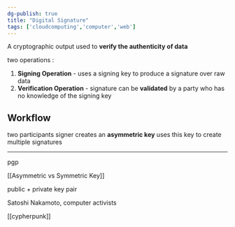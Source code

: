 ```yaml
---
dg-publish: true
title: "Digital Signature"
tags: ['cloudcomputing','computer','web']
---
```


A cryptographic output used to **verify the authenticity of data** 

two operations :
1. **Signing Operation** - uses a signing key to produce a signature over raw data
2. **Verification Operation** - signature can be **validated** by a party who has no knowledge of the signing key

## Workflow
two participants
signer creates an **asymmetric key**
uses this key to create multiple signatures


---
pgp 

[[Asymmetric vs Symmetric Key]]

public + private key pair

Satoshi Nakamoto, computer activists

[[cypherpunk]]  
